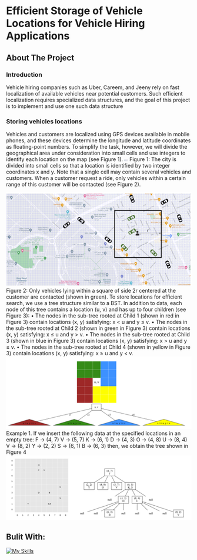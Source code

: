 ﻿# Efficient Storage of Vehicle Locations for Vehicle Hiring Applications
 
<!-- introduction -->
## About The Project
### Introduction
Vehicle hiring companies such as Uber, Careem, and Jeeny rely on fast localization of available vehicles near potential customers. Such efficient localization requires specialized data structures, and the goal of this project is to implement and use one such data structure
### Storing vehicles locations
Vehicles and customers are localized using GPS devices available in mobile phones, and these devices determine
the longitude and latitude coordinates as floating-point numbers. To simplify the task, however, we will divide the
geographical area under consideration into small cells and use integers to identify each location on the map (see Figure
1).
<img src="image1.png" alt="Alt text" title="Optional title" width='10'>
Figure 1: The city is divided into small cells so that a location is identified by two integer coordinates x and y. Note
that a single cell may contain several vehicles and customers.
When a customer request a ride, only vehicles within a certain range of this customer will be contacted (see Figure
2).

<img src="image2.png" alt="Alt text" title="Optional title">
Figure 2: Only vehicles lying within a square of side 2r centered at the customer are contacted (shown in green).
To store locations for efficient search, we use a tree structure similar to a BST. In addition to data, each node of
this tree contains a location (u, v) and has up to four children (see Figure 3):
• The nodes in the sub-tree rooted at Child 1 (shown in red in Figure 3) contain locations (x, y) satisfying: x < u
and y ≤ v.
• The nodes in the sub-tree rooted at Child 2 (shown in green in Figure 3) contain locations (x, y) satisfying:
x ≤ u and y > v.
• The nodes in the sub-tree rooted at Child 3 (shown in blue in Figure 3) contain locations (x, y) satisfying: x > u
and y ≥ v.
• The nodes in the sub-tree rooted at Child 4 (shown in yellow in Figure 3) contain locations (x, y) satisfying:
x ≥ u and y < v.

<img src="image3.png" alt="Alt text" title="Optional title">
Example 1. If we insert the following data at the specified locations in an empty tree:
F → (4, 7)
V → (5, 7)
K → (6, 1)
D → (4, 3)
O → (4, 8)
U → (8, 4)
V → (8, 2)
Y → (2, 2)
S → (6, 1)
B → (6, 3)
then, we obtain the tree shown in Figure 4

<img src="image4.png" alt="Alt text" title="Optional title">

<!-- technology -->
## Bulit With:
[![My Skills](https://skillicons.dev/icons?i=java)](https://skillicons.dev)

